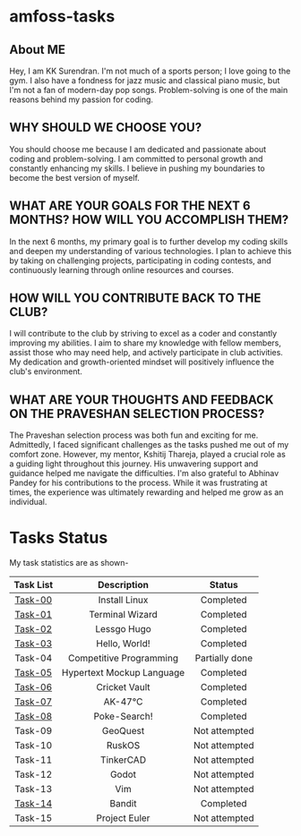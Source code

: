 # amfoss-tasks

## About ME
Hey, I am KK Surendran. I'm not much of a sports person; I love going to the gym. I also have a fondness for jazz music and classical piano music, but I'm not a fan of modern-day pop songs. Problem-solving is one of the main reasons behind my passion for coding.

## WHY SHOULD WE CHOOSE YOU?
You should choose me because I am dedicated and passionate about coding and problem-solving. I am committed to personal growth and constantly enhancing my skills. I believe in pushing my boundaries to become the best version of myself.

## WHAT ARE YOUR GOALS FOR THE NEXT 6 MONTHS? HOW WILL YOU ACCOMPLISH THEM?
In the next 6 months, my primary goal is to further develop my coding skills and deepen my understanding of various technologies. I plan to achieve this by taking on challenging projects, participating in coding contests, and continuously learning through online resources and courses.

## HOW WILL YOU CONTRIBUTE BACK TO THE CLUB?
I will contribute to the club by striving to excel as a coder and constantly improving my abilities. I aim to share my knowledge with fellow members, assist those who may need help, and actively participate in club activities. My dedication and growth-oriented mindset will positively influence the club's environment.

## WHAT ARE YOUR THOUGHTS AND FEEDBACK ON THE PRAVESHAN SELECTION PROCESS?
The Praveshan selection process was both fun and exciting for me. Admittedly, I faced significant challenges as the tasks pushed me out of my comfort zone. However, my mentor, Kshitij Thareja, played a crucial role as a guiding light throughout this journey. His unwavering support and guidance helped me navigate the difficulties. I'm also grateful to Abhinav Pandey for his contributions to the process. While it was frustrating at times, the experience was ultimately rewarding and helped me grow as an individual.

# Tasks Status

My task statistics are as shown-

| Task List | Description | Status |
| :-:       | :-:         | :-:    |
| [Task-00](https://github.com/KKSurendran06/amfoss-tasks/tree/main/task-00)   | Install Linux | Completed |
| [Task-01](https://github.com/KKSurendran06/amfoss-tasks/tree/main/task-01)   | Terminal Wizard | Completed |
| [Task-02](https://github.com/KKSurendran06/amfoss-tasks/tree/main/task-02)    | Lessgo Hugo | Completed |
| [Task-03](https://github.com/KKSurendran06/amfoss-tasks/tree/main/task-03)   | Hello, World! | Completed |
| Task-04    | Competitive Programming  | Partially done |
| [Task-05](https://github.com/KKSurendran06/amfoss-tasks/tree/main/task-05)   | Hypertext Mockup Language | Completed |
| [Task-06](https://github.com/KKSurendran06/amfoss-tasks/tree/main/task-06)    | Cricket Vault | Completed |
| [Task-07](https://github.com/KKSurendran06/amfoss-tasks/tree/main/task-07)    | AK-47℃ | Completed |
| [Task-08](https://github.com/KKSurendran06/amfoss-tasks/tree/main/task-08)    | Poke-Search! | Completed |
| Task-09   | GeoQuest | Not attempted|
| Task-10   |  RuskOS | Not attempted |
| Task-11 | TinkerCAD | Not attempted |
| Task-12   | Godot | Not attempted |
| Task-13   | Vim | Not attempted |
| [Task-14](https://github.com/KKSurendran06/amfoss-tasks/tree/main/task-14)  | Bandit | Completed |
| Task-15   | Project Euler | Not attempted |






